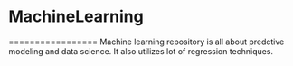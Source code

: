 # MachineLearning
=================
Machine learning repository is all about predctive modeling and data science.
It also utilizes lot of regression techniques.
